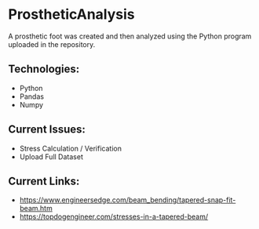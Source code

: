 # ProstheticAnalysis
A prosthetic foot was created and then analyzed using the Python program uploaded in the repository.

## Technologies:
- Python
- Pandas
- Numpy

## Current Issues:
- Stress Calculation / Verification
- Upload Full Dataset

## Current Links:
- https://www.engineersedge.com/beam_bending/tapered-snap-fit-beam.htm
- https://topdogengineer.com/stresses-in-a-tapered-beam/

